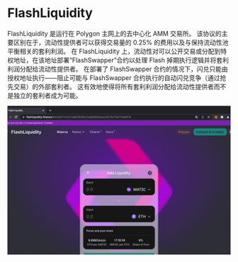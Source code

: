 # FlashLiquidity

FlashLiquidity 是运行在 Polygon 主网上的去中心化 AMM 交易所。
该协议的主要区别在于，流动性提供者可以获得交易量的 0.25% 的费用以及与保持流动性池平衡相关的套利利润。
在 FlashLiquidity 上，流动性对可以公开交易或分配到特权地址，在该地址部署“FlashSwapper”合约以处理 Flash 掉期执行逻辑并将套利利润分配给流动性提供者。
在部署了 FlashSwapper 合约的情况下，闪兑只能由授权地址执行——阻止可能与 FlashSwapper 合约执行的自动闪兑竞争（通过抢先交易）的外部套利者。
这有效地使得将所有套利利润分配给流动性提供者而不是独立的套利者成为可能。

![flashliquidity-dapp-defi-matic-image2_2cf795b278ea6751dcab43d67cf75f67](flashliquidity-dapp-defi-matic-image2_2cf795b278ea6751dcab43d67cf75f67.png)

